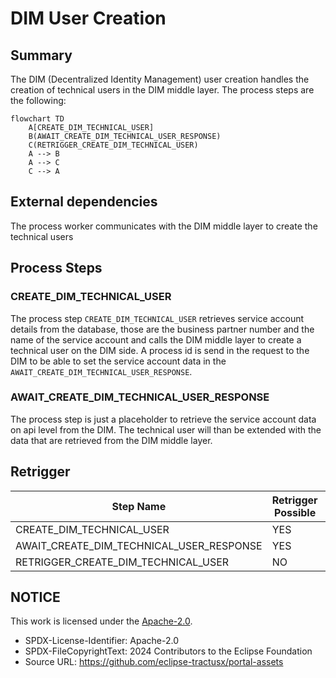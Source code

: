 # DIM User Creation

## Summary

The DIM (Decentralized Identity Management) user creation handles the creation of technical users in the DIM middle layer. The process steps are the following:

```mermaid
flowchart TD
    A[CREATE_DIM_TECHNICAL_USER]
    B(AWAIT_CREATE_DIM_TECHNICAL_USER_RESPONSE)
    C(RETRIGGER_CREATE_DIM_TECHNICAL_USER)
    A --> B
    A --> C
    C --> A
```

## External dependencies

The process worker communicates with the DIM middle layer to create the technical users

## Process Steps

### CREATE_DIM_TECHNICAL_USER

The process step `CREATE_DIM_TECHNICAL_USER` retrieves service account details from the database, those are the business partner number and the name of the service account and calls the DIM middle layer to create a technical user on the DIM side. A process id is send in the request to the DIM to be able to set the service account data in the `AWAIT_CREATE_DIM_TECHNICAL_USER_RESPONSE`.

### AWAIT_CREATE_DIM_TECHNICAL_USER_RESPONSE

The process step is just a placeholder to retrieve the service account data on api level from the DIM. The technical user will than be extended with the data that are retrieved from the DIM middle layer.

## Retrigger

| Step Name                                | Retrigger Possible | Retrigger Endpoint |
| ---------------------------------------- | ------------------ | ------------------ |
| CREATE_DIM_TECHNICAL_USER                | YES                | missing            |
| AWAIT_CREATE_DIM_TECHNICAL_USER_RESPONSE | YES                | missing            |
| RETRIGGER_CREATE_DIM_TECHNICAL_USER      | NO                 |                    |

## NOTICE

This work is licensed under the [Apache-2.0](https://www.apache.org/licenses/LICENSE-2.0).

- SPDX-License-Identifier: Apache-2.0
- SPDX-FileCopyrightText: 2024 Contributors to the Eclipse Foundation
- Source URL: https://github.com/eclipse-tractusx/portal-assets
